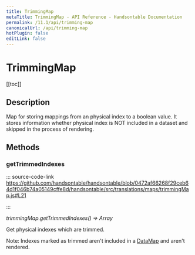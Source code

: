 ```yaml
---
title: TrimmingMap
metaTitle: TrimmingMap - API Reference - Handsontable Documentation
permalink: /11.1/api/trimming-map
canonicalUrl: /api/trimming-map
hotPlugin: false
editLink: false
---
```


# TrimmingMap

[[toc]]

## Description

Map for storing mappings from an physical index to a boolean value. It stores information whether physical index is
NOT included in a dataset and skipped in the process of rendering.


## Methods

### getTrimmedIndexes

::: source-code-link https://github.com/handsontable/handsontable/blob/0472af66268f29ceb64d1f046b74a05149cffe8d/handsontable/src/translations/maps/trimmingMap.js#L21

:::

_trimmingMap.getTrimmedIndexes() ⇒ Array_

Get physical indexes which are trimmed.

Note: Indexes marked as trimmed aren't included in a [DataMap](@/api/dataMap.md) and aren't rendered.
